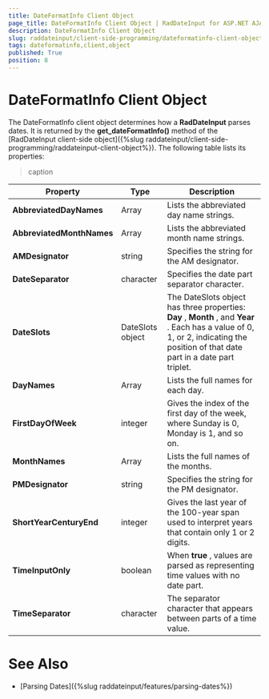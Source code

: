 ```yaml
---
title: DateFormatInfo Client Object
page_title: DateFormatInfo Client Object | RadDateInput for ASP.NET AJAX Documentation
description: DateFormatInfo Client Object
slug: raddateinput/client-side-programming/dateformatinfo-client-object
tags: dateformatinfo,client,object
published: True
position: 8
---
```


# DateFormatInfo Client Object





The DateFormatInfo client object determines how a **RadDateInput** parses dates. It is returned by the **get_dateFormatInfo()** method of the [RadDateInput client-side object]({%slug raddateinput/client-side-programming/raddateinput-client-object%}). The following table lists its properties:


>caption  

| Property | Type | Description |
| ------ | ------ | ------ |
| **AbbreviatedDayNames** |Array|Lists the abbreviated day name strings.|
| **AbbreviatedMonthNames** |Array|Lists the abbreviated month name strings.|
| **AMDesignator** |string|Specifies the string for the AM designator.|
| **DateSeparator** |character|Specifies the date part separator character.|
| **DateSlots** |DateSlots object|The DateSlots object has three properties: **Day** , **Month** , and **Year** . Each has a value of 0, 1, or 2, indicating the position of that date part in a date part triplet.|
| **DayNames** |Array|Lists the full names for each day.|
| **FirstDayOfWeek** |integer|Gives the index of the first day of the week, where Sunday is 0, Monday is 1, and so on.|
| **MonthNames** |Array|Lists the full names of the months.|
| **PMDesignator** |string|Specifies the string for the PM designator.|
| **ShortYearCenturyEnd** |integer|Gives the last year of the 100-year span used to interpret years that contain only 1 or 2 digits.|
| **TimeInputOnly** |boolean|When **true** , values are parsed as representing time values with no date part.|
| **TimeSeparator** |character|The separator character that appears between parts of a time value.|

# See Also

 * [Parsing Dates]({%slug raddateinput/features/parsing-dates%})
